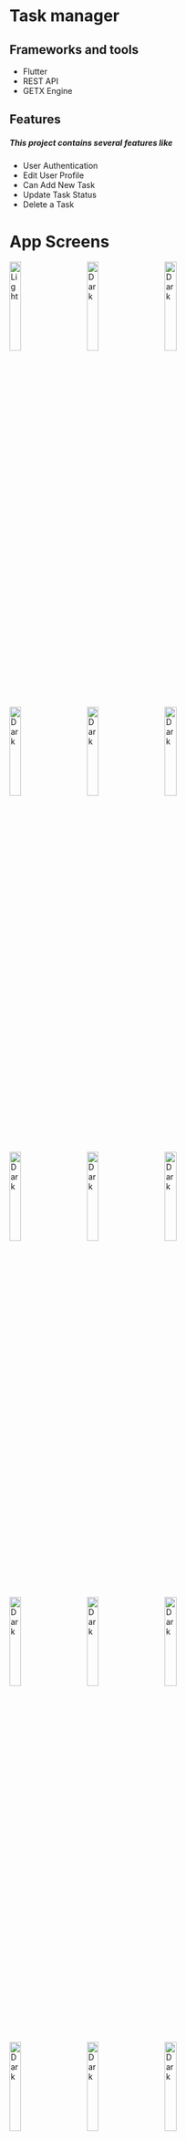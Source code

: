 # Task manager

Frameworks and tools
  ---
  * Flutter
  * REST API
  * GETX Engine

  Features
  ---
  ##### This project contains several features like
  * User Authentication
  * Edit User Profile
  * Can Add New Task
  * Update Task Status
  * Delete a Task
    
# App Screens

<p align="start">
  <img alt="Light" src="https://github.com/Zihadul-Islam-Fahim/task_manager_by_GetX/assets/82943440/8f44b2c3-4e8b-4e72-a7ec-e79084e0a27c" width="20%">
&nbsp; &nbsp; &nbsp; &nbsp;
  <img alt="Dark" src="https://github.com/Zihadul-Islam-Fahim/task_manager_by_GetX/assets/82943440/1e69acb5-de72-4403-bfce-cb7ab5f384c8" width="20%">
  &nbsp; &nbsp; &nbsp; &nbsp;

   <img alt="Dark" src="https://github.com/Zihadul-Islam-Fahim/task_manager_by_GetX/assets/82943440/2ddb6b0a-c4df-4df8-af85-055442cdf0ae" width="20%">
  &nbsp; &nbsp; &nbsp; &nbsp;

   <img alt="Dark" src="https://github.com/Zihadul-Islam-Fahim/task_manager_by_GetX/assets/82943440/9247293a-5b89-423c-9115-fecc34756b2e" width="20%">
  &nbsp; &nbsp; &nbsp; &nbsp;

   <img alt="Dark" src="https://github.com/Zihadul-Islam-Fahim/task_manager_by_GetX/assets/82943440/a60b9a5f-15df-41fd-8344-a463f5e9dc5f" width="20%">
  &nbsp; &nbsp; &nbsp; &nbsp;

   <img alt="Dark" src="https://github.com/Zihadul-Islam-Fahim/task_manager_by_GetX/assets/82943440/8b392051-bd9d-405a-8b49-8ddb44636a93" width="20%">
  &nbsp; &nbsp; &nbsp; &nbsp;

   <img alt="Dark" src="https://github.com/Zihadul-Islam-Fahim/task_manager_by_GetX/assets/82943440/501ddc23-c2ca-4a46-a75a-1e17a0ccb342" width="20%">
  &nbsp; &nbsp; &nbsp; &nbsp;

   <img alt="Dark" src="https://github.com/Zihadul-Islam-Fahim/task_manager_by_GetX/assets/82943440/2908a860-12e3-4dc5-a7e1-d6a483417cce" width="20%">
  &nbsp; &nbsp; &nbsp; &nbsp;

  <img alt="Dark" src="https://github.com/Zihadul-Islam-Fahim/task_manager_by_GetX/assets/82943440/35fafc95-e865-4456-9dbf-b4cfa81892e7" width="20%">
  &nbsp; &nbsp; &nbsp; &nbsp;

  <img alt="Dark" src="https://github.com/Zihadul-Islam-Fahim/task_manager_by_GetX/assets/82943440/39ae8323-2269-46c6-bb55-f5be6ac12314" width="20%">
  &nbsp; &nbsp; &nbsp; &nbsp;

  <img alt="Dark" src="https://github.com/Zihadul-Islam-Fahim/task_manager_by_GetX/assets/82943440/0db7d867-8f05-44e8-96df-3b8951ece035" width="20%">
  &nbsp; &nbsp; &nbsp; &nbsp;

  <img alt="Dark" src="https://github.com/Zihadul-Islam-Fahim/task_manager_by_GetX/assets/82943440/4ef47e70-6f57-4723-a30a-f4c327be8775" width="20%">
  &nbsp; &nbsp; &nbsp; &nbsp;

  <img alt="Dark" src="https://github.com/Zihadul-Islam-Fahim/task_manager_by_GetX/assets/82943440/6a8236a2-7518-4d2e-a022-0ec8301a6814" width="20%">
  &nbsp; &nbsp; &nbsp; &nbsp;

  <img alt="Dark" src="https://github.com/Zihadul-Islam-Fahim/task_manager_by_GetX/assets/82943440/462ebbda-8b1b-4f34-a7ee-2d9b33362363" width="20%">
  &nbsp; &nbsp; &nbsp; &nbsp;

  <img alt="Dark" src="https://github.com/Zihadul-Islam-Fahim/task_manager_by_GetX/assets/82943440/49b57418-bcd5-4ebc-a663-c627fc20c3fd" width="20%">
  &nbsp; &nbsp; &nbsp; &nbsp;

  <img alt="Dark" src="https://github.com/Zihadul-Islam-Fahim/task_manager_by_GetX/assets/82943440/38bdb74e-9394-4863-93b5-a352720a646d" width="20%">
  &nbsp; &nbsp; &nbsp; &nbsp;


</p>



